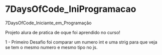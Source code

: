 # 7DaysOfCode_IniProgramacao
7DaysOfCode_Iniciante_em_Programação

Projeto alura de pratica de oque foi aprendido no curso!

1 - Primeiro Desafio foi comparar um numero int e uma strig para que veja se tem o mesmo numero e mesmo tipo no js. 
